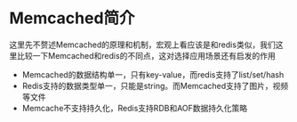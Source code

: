 # Memcached简介
这里先不赘述Memcached的原理和机制，宏观上看应该是和redis类似，我们这里比较一下Memcached和redis的不同点，这对选择应用场景还有启发的作用
- Memcached的数据结构单一，只有key-value，而redis支持了list/set/hash
- Redis支持的数据类型单一，只能是string。而Memcached支持了图片，视频等文件
- Memcache不支持持久化，Redis支持RDB和AOF数据持久化策略